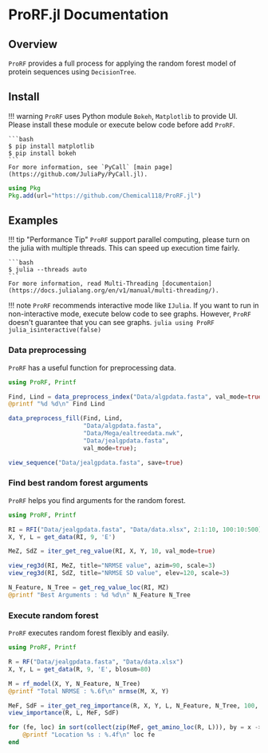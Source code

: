 # ProRF.jl Documentation
## Overview
`ProRF` provides a full process for applying the random forest model of protein sequences using `DecisionTree`.

## Install
!!! warning
    `ProRF` uses Python module `Bokeh`, `Matplotlib` to provide UI. Please install these module or execute below code before add `ProRF`.

    ```bash
    $ pip install matplotlib
    $ pip install bokeh
    ```
    For more information, see `PyCall` [main page](https://github.com/JuliaPy/PyCall.jl).

```julia
using Pkg
Pkg.add(url="https://github.com/Chemical118/ProRF.jl")
```

## Examples
!!! tip "Performance Tip"
    `ProRF` support parallel computing, please turn on the julia with multiple threads. This can speed up execution time fairly.

    ```bash
    $ julia --threads auto
    ```
    For more information, read Multi-Threading [documentaion](https://docs.julialang.org/en/v1/manual/multi-threading/).

!!! note
    `ProRF` recommends interactive mode like `IJulia`. If you want to run in non-interactive mode, execute below code to see graphs. However, `ProRF` doesn't guarantee that you can see graphs.
    ```julia
    using ProRF
    julia_isinteractive(false)
    ```

### Data preprocessing
`ProRF` has a useful function for preprocessing data.
```julia
using ProRF, Printf

Find, Lind = data_preprocess_index("Data/algpdata.fasta", val_mode=true)
@printf "%d %d\n" Find Lind

data_preprocess_fill(Find, Lind,
                     "Data/algpdata.fasta",
                     "Data/Mega/ealtreedata.nwk",
                     "Data/jealgpdata.fasta",
                     val_mode=true);

view_sequence("Data/jealgpdata.fasta", save=true)
```

### Find best random forest arguments
`ProRF` helps you find arguments for the random forest.
```julia
using ProRF, Printf

RI = RFI("Data/jealgpdata.fasta", "Data/data.xlsx", 2:1:10, 100:10:500)
X, Y, L = get_data(RI, 9, 'E')

MeZ, SdZ = iter_get_reg_value(RI, X, Y, 10, val_mode=true)

view_reg3d(RI, MeZ, title="NRMSE value", azim=90, scale=3)
view_reg3d(RI, SdZ, title="NRMSE SD value", elev=120, scale=3)

N_Feature, N_Tree = get_reg_value_loc(RI, MZ)
@printf "Best Arguments : %d %d\n" N_Feature N_Tree
```

### Execute random forest
`ProRF` executes random forest flexibly and easily.
```julia
using ProRF, Printf

R = RF("Data/jealgpdata.fasta", "Data/data.xlsx")
X, Y, L = get_data(R, 9, 'E', blosum=80)

M = rf_model(X, Y, N_Feature, N_Tree)
@printf "Total NRMSE : %.6f\n" nrmse(M, X, Y)

MeF, SdF = iter_get_reg_importance(R, X, Y, L, N_Feature, N_Tree, 100, val_mode=true)
view_importance(R, L, MeF, SdF)

for (fe, loc) in sort(collect(zip(MeF, get_amino_loc(R, L))), by = x -> x[1])[1:10]
    @printf "Location %s : %.4f\n" loc fe
end
```